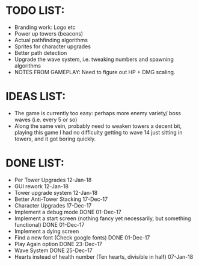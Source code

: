 TODO LIST:
==========

- Branding work: Logo etc
- Power up towers (beacons)
- Actual pathfinding algorithms
- Sprites for character upgrades
- Better path detection
- Upgrade the wave system, i.e. tweaking numbers and spawning algorithms
- NOTES FROM GAMEPLAY: Need to figure out HP + DMG scaling.

IDEAS LIST:
===========

- The game is currently too easy: perhaps more enemy variety/ boss waves (i.e. every 5 or so)
- Along the same vein, probably need to weaken towers a decent bit, playing this game I had no difficulty getting to wave 14 just sitting in towers,
and it got boring quickly.

DONE LIST:
==========

- Per Tower Upgrades 12-Jan-18
- GUI rework 12-Jan-18
- Tower upgrade system 12-Jan-18
- Better Anti-Tower Stacking 17-Dec-17
- Character Upgrades 17-Dec-17
- Implement a debug mode DONE 01-Dec-17
- Implement a start screen (nothing fancy yet necessarily, but something functional) DONE 01-Dec-17
- Implement a dying screen
- Find a new font (Check google fonts) DONE 01-Dec-17
- Play Again option DONE 23-Dec-17
- Wave System DONE 25-Dec-17
- Hearts instead of health number (Ten hearts, divisible in half) 07-Jan-18
